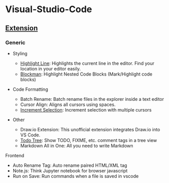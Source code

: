 # Visual-Studio-Code





## [Extension](./Extension.md)

### Generic

-   Styling
    -   [Highlight Line](./configuration/extension/highlight-line.json):  Highlights the current line in the editor. Find your location in your editor easily.
    -   [Blockman](./configuration/extension/block-man.json): Highlight Nested Code Blocks (Mark/Highlight code blocks)

-   Code Formatting
    -   Batch Rename: Batch rename files in the explorer inside a text editor
    -   Cursor Align: Aligns all cursors using spaces.
    -   [Increment Selection](): Increment selection with multiple cursors

-   Other
    -   Draw.io Extension: This unofficial extension integrates Draw.io into VS Code.
    -   [Todo Tree](./configuration/extension/todo-tree.json): Show TODO, FIXME, etc. comment tags in a tree view
    -   Markdown All in One: All you need to write Markdown



Frontend

-   Auto Rename Tag: Auto rename paired HTML/XML tag
-   Note.js: Think Jupyter notebook for browser javascript
-   Run on Save: Run commands when a file is saved in vscode

